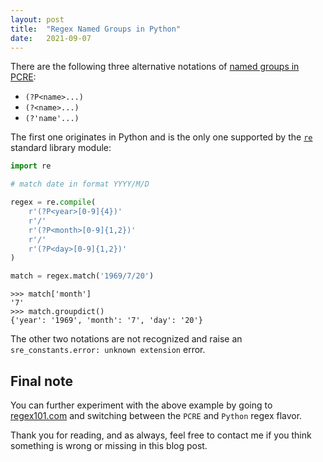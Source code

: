 ```yaml
---
layout: post
title:  "Regex Named Groups in Python"
date:   2021-09-07
---
```


There are the following three alternative notations of
[named groups in PCRE][wiki]:

- `(?P<name>...)`
- `(?<name>...)`
- `(?'name'...)`

The first one originates in Python and is the only one supported by the
[`re`][re] standard library module:

```python
import re

# match date in format YYYY/M/D

regex = re.compile(
    r'(?P<year>[0-9]{4})'
    r'/'
    r'(?P<month>[0-9]{1,2})'
    r'/'
    r'(?P<day>[0-9]{1,2})'
)

match = regex.match('1969/7/20')
```

```pycon
>>> match['month']
'7'
>>> match.groupdict()
{'year': '1969', 'month': '7', 'day': '20'}
```

The other two notations are not recognized and raise an
`sre_constants.error: unknown extension` error.

## Final note

You can further experiment with the above example by going to
[regex101.com][regex101] and switching between the `PCRE` and `Python` regex
flavor.

Thank you for reading, and as always, feel free to contact me if you think
something is wrong or missing in this blog post.

[wiki]: https://en.wikipedia.org/wiki/Perl_Compatible_Regular_Expressions#Named_subpatterns
[re]: https://docs.python.org/3/library/re.html#regular-expression-syntax
[regex101]: https://regex101.com/r/UE4Zex/1
